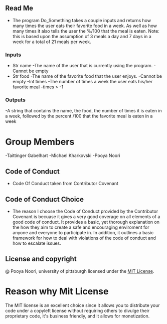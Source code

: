 ## Read Me
- The program Do_Something takes a couple inputs and returns how many times the user eats their favorite food in a week. As well as how many times it also tells the user the %/100 that the meal is eaten. Note: this is based upon the assumption of 3 meals a day and 7 days in a week for a total of 21 meals per week. 




### Inputs
- Str name
    -The name of the user that is currently using the program. 
    -Cannot be empty
- Str food
    -The name of the favorite food that the user enjoys.
    -Cannot be empty
-Int times
    -The number of times a week the user eats his/her favorite meal
    -times > -1
    
### Outputs
-A string that contains the name, the food, the number of times it is eaten in a week, followed by the percent /100 that the favorite meal is eaten in a week

# Group Members
-Taittinger Gabelhart
-Michael Kharkovski
-Pooya Noori

## Code of Conduct
- Code Of Conduct taken from Contributor Covenant

## Code of Conduct Choice
- The reason I choose the Code of Conduct provided by the Contributor Covenant is becuase it gives a very good coverage on all elements of a good code of conduct. It provides a basic, yet thorough explanation on the how they aim to create a safe and encouraging enviroment for anyone and everyone to participate in. In addition, it outlines a basic framework for how to deal with violations of the code of conduct and how to escalate issues. 

## License and copyright 
@ Pooya Noori, university of pittsburgh
licensed under the [MIT License](LICENSE).
# Reason why Mit License
The MIT license is an excellent choice since it allows you to distribute your code under a copyleft license without requiring others to divulge their proprietary code, it's business friendly, and it allows for monetization.
